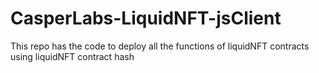# CasperLabs-LiquidNFT-jsClient

This repo has the code to deploy all the functions of liquidNFT contracts using liquidNFT contract hash

